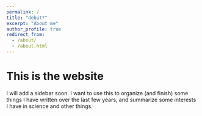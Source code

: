 ```yaml
---
permalink: /
title: "debut?"
excerpt: "About me"
author_profile: true
redirect_from: 
  - /about/
  - /about.html
---
```


<h1> This is the website </h1>

I will add a sidebar soon.  I want to use this to organize (and finish) some things I have written over the last few years, and summarize some interests I have in science and other things.
